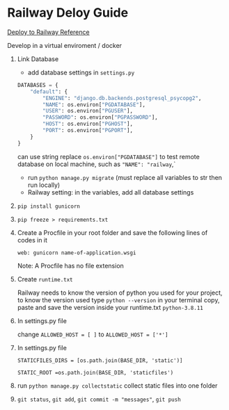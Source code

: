 # Railway Deloy Guide

[Deploy to Railway Reference](https://dev.to/osahenru/using-railway-app-to-deploy-your-django-project-3ah1)

Develop in a virtual enviroment / docker

1. Link Database
   - add database settings in `settings.py`
    ```python
    DATABASES = {
        "default": {
            "ENGINE": "django.db.backends.postgresql_psycopg2",
            "NAME": os.environ["PGDATABASE"],
            "USER": os.environ["PGUSER"],
            "PASSWORD": os.environ["PGPASSWORD"],
            "HOST": os.environ["PGHOST"],
            "PORT": os.environ["PGPORT"],
        }
    }
    ```
    can use string replace `os.environ["PGDATABASE"]` to test remote 
    database on local machine, such as `"NAME": "railway`,`
   - run `python manage.py migrate` (must replace all variables to str then run locally)
   - Railway setting: in the variables, add all database settings
  
2. `pip install gunicorn`
3. `pip freeze > requirements.txt`
4. Create a Procfile in your root folder and save the following lines of codes in it
   ```
   web: gunicorn name-of-application.wsgi
   ```
    Note: A Procfile has no file extension
5. Create `runtime.txt`
   
   Railway needs to know the version of python you used for your project, to know the version used type `python --version` in your terminal copy, paste and save the version inside your runtime.txt `python-3.8.11`
6. In settings.py file
   
   change `ALLOWED_HOST = [ ]` to `ALLOWED_HOST = ['*']`

7. In settings.py file
    ```
    STATICFILES_DIRS = [os.path.join(BASE_DIR, 'static')]
    
    STATIC_ROOT =os.path.join(BASE_DIR, 'staticfiles')
    ```

8. run `python manage.py collectstatic` collect static files into one folder

9. `git status`, `git add`,  `git commit -m "messages"`, `git push`


